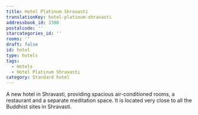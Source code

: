```yaml
---
title: Hotel Platinum Shravasti
translationKey: hotel-platinum-shravasti
addressbook_id: 3300
postalcode: ''
starcategories_id: ''
rooms: ''
draft: false
id: hotel
type: hotels
tags:
  - Hotels
  - Hotel Platinum Shravasti
category: Standard hotel
---
```

A new hotel in Shravasti, providing spacious air-conditioned rooms, a restaurant and a separate meditation space. It is located very close to all the Buddhist sites in Shravasti.